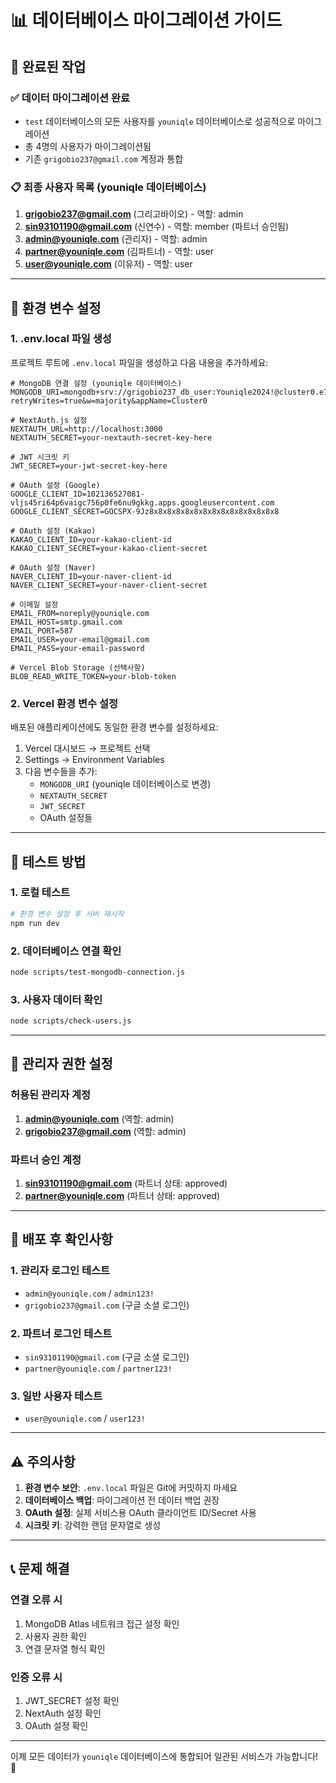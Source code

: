 # 📊 데이터베이스 마이그레이션 가이드

## 🎯 완료된 작업

### ✅ 데이터 마이그레이션 완료
- `test` 데이터베이스의 모든 사용자를 `youniqle` 데이터베이스로 성공적으로 마이그레이션
- 총 4명의 사용자가 마이그레이션됨
- 기존 `grigobio237@gmail.com` 계정과 통합

### 📋 최종 사용자 목록 (youniqle 데이터베이스)
1. **grigobio237@gmail.com** (그리고바이오) - 역할: admin
2. **sin93101190@gmail.com** (신연수) - 역할: member (파트너 승인됨)
3. **admin@youniqle.com** (관리자) - 역할: admin
4. **partner@youniqle.com** (김파트너) - 역할: user
5. **user@youniqle.com** (이유저) - 역할: user

---

## 🔧 환경 변수 설정

### 1. .env.local 파일 생성
프로젝트 루트에 `.env.local` 파일을 생성하고 다음 내용을 추가하세요:

```env
# MongoDB 연결 설정 (youniqle 데이터베이스)
MONGODB_URI=mongodb+srv://grigobio237_db_user:Youniqle2024!@cluster0.e78xeiw.mongodb.net/youniqle?retryWrites=true&w=majority&appName=Cluster0

# NextAuth.js 설정
NEXTAUTH_URL=http://localhost:3000
NEXTAUTH_SECRET=your-nextauth-secret-key-here

# JWT 시크릿 키
JWT_SECRET=your-jwt-secret-key-here

# OAuth 설정 (Google)
GOOGLE_CLIENT_ID=102136527081-vljs45ri64p6vaigc756p0fe6nu9gkkg.apps.googleusercontent.com
GOOGLE_CLIENT_SECRET=GOCSPX-9Jz8x8x8x8x8x8x8x8x8x8x8x8x8x8x8

# OAuth 설정 (Kakao)
KAKAO_CLIENT_ID=your-kakao-client-id
KAKAO_CLIENT_SECRET=your-kakao-client-secret

# OAuth 설정 (Naver)
NAVER_CLIENT_ID=your-naver-client-id
NAVER_CLIENT_SECRET=your-naver-client-secret

# 이메일 설정
EMAIL_FROM=noreply@youniqle.com
EMAIL_HOST=smtp.gmail.com
EMAIL_PORT=587
EMAIL_USER=your-email@gmail.com
EMAIL_PASS=your-email-password

# Vercel Blob Storage (선택사항)
BLOB_READ_WRITE_TOKEN=your-blob-token
```

### 2. Vercel 환경 변수 설정
배포된 애플리케이션에도 동일한 환경 변수를 설정하세요:

1. Vercel 대시보드 → 프로젝트 선택
2. Settings → Environment Variables
3. 다음 변수들을 추가:
   - `MONGODB_URI` (youniqle 데이터베이스로 변경)
   - `NEXTAUTH_SECRET`
   - `JWT_SECRET`
   - OAuth 설정들

---

## 🧪 테스트 방법

### 1. 로컬 테스트
```bash
# 환경 변수 설정 후 서버 재시작
npm run dev
```

### 2. 데이터베이스 연결 확인
```bash
node scripts/test-mongodb-connection.js
```

### 3. 사용자 데이터 확인
```bash
node scripts/check-users.js
```

---

## 🔐 관리자 권한 설정

### 허용된 관리자 계정
1. **admin@youniqle.com** (역할: admin)
2. **grigobio237@gmail.com** (역할: admin)

### 파트너 승인 계정
1. **sin93101190@gmail.com** (파트너 상태: approved)
2. **partner@youniqle.com** (파트너 상태: approved)

---

## 🚀 배포 후 확인사항

### 1. 관리자 로그인 테스트
- `admin@youniqle.com` / `admin123!`
- `grigobio237@gmail.com` (구글 소셜 로그인)

### 2. 파트너 로그인 테스트
- `sin93101190@gmail.com` (구글 소셜 로그인)
- `partner@youniqle.com` / `partner123!`

### 3. 일반 사용자 테스트
- `user@youniqle.com` / `user123!`

---

## ⚠️ 주의사항

1. **환경 변수 보안**: `.env.local` 파일은 Git에 커밋하지 마세요
2. **데이터베이스 백업**: 마이그레이션 전 데이터 백업 권장
3. **OAuth 설정**: 실제 서비스용 OAuth 클라이언트 ID/Secret 사용
4. **시크릿 키**: 강력한 랜덤 문자열로 생성

---

## 📞 문제 해결

### 연결 오류 시
1. MongoDB Atlas 네트워크 접근 설정 확인
2. 사용자 권한 확인
3. 연결 문자열 형식 확인

### 인증 오류 시
1. JWT_SECRET 설정 확인
2. NextAuth 설정 확인
3. OAuth 설정 확인

---

이제 모든 데이터가 `youniqle` 데이터베이스에 통합되어 일관된 서비스가 가능합니다! 🎉
